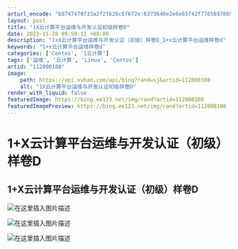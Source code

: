 ```yaml
---
arturl_encode: "68747470733a2f2f626c6f672e:6373646e2e6e65742f77656978696e5f34373835333831312f:61727469636c652f64657461696c732f313132303030313038"
layout: post
title: "1X云计算平台运维与开发认证初级样卷D"
date: 2023-11-28 09:59:11 +08:00
description: "1+X云计算平台运维与开发认证（初级）样卷D_1+x云计算平台运维样卷d"
keywords: "1+x云计算平台运维样卷d"
categories: ['Centos', '1云计算']
tags: ['运维', '云计算', 'Linux', 'Centos']
artid: "112000108"
image:
    path: https://api.vvhan.com/api/bing?rand=sj&artid=112000108
    alt: "1X云计算平台运维与开发认证初级样卷D"
render_with_liquid: false
featuredImage: https://bing.ee123.net/img/rand?artid=112000108
featuredImagePreview: https://bing.ee123.net/img/rand?artid=112000108
---
```


# 1+X云计算平台运维与开发认证（初级）样卷D

## 1+X云计算平台运维与开发认证（初级）样卷D

![在这里插入图片描述](https://i-blog.csdnimg.cn/blog_migrate/22dc65c97c884496213f33495a1954f8.png)
  
![在这里插入图片描述](https://i-blog.csdnimg.cn/blog_migrate/828aa9428f72add3fe75ed5fe42e8f88.png)
  
![在这里插入图片描述](https://i-blog.csdnimg.cn/blog_migrate/bd9df5fdd71b4cd80181075a0dd66d7d.png)
